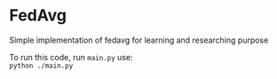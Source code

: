 # FedAvg
Simple implementation of fedavg for learning and researching purpose <br>

To run this code, run `main.py` use: <br>
``
python ./main.py
``
